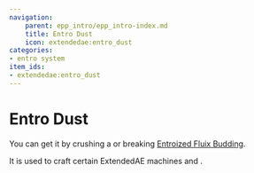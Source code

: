 ```yaml
---
navigation:
    parent: epp_intro/epp_intro-index.md
    title: Entro Dust
    icon: extendedae:entro_dust
categories:
- entro system
item_ids:
- extendedae:entro_dust
---
```


# Entro Dust

<Row>
<ItemImage id="extendedae:entro_dust" scale="4"></ItemImage>
</Row>

You can get it by crushing a <ItemLink id="extendedae:entro_crystal" /> or breaking [Entroized Fluix Budding](./entro_budding.md).

It is used to craft certain ExtendedAE machines and <ItemLink id="extendedae:entro_ingot" />.
